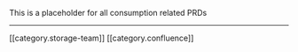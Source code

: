 This is a placeholder for all consumption related PRDs



*****

[[category.storage-team]] 
[[category.confluence]] 
